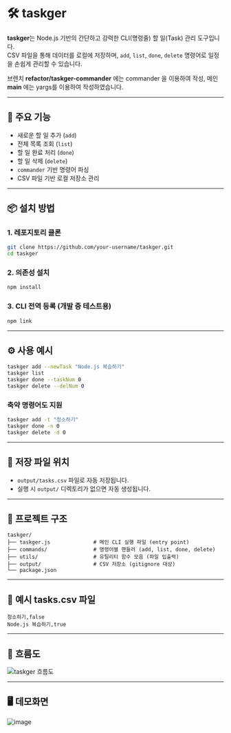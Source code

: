 # 🛠️ taskger

**taskger**는 Node.js 기반의 간단하고 강력한 CLI(명령줄) 할 일(Task) 관리 도구입니다.  
CSV 파일을 통해 데이터를 로컬에 저장하며, `add`, `list`, `done`, `delete` 명령어로 일정을 손쉽게 관리할 수 있습니다.

브렌치 **refactor/taskger-commander** 에는 commander 을 이용하여 작성,
메인 **main** 에는 yargs를 이용하여 작성하였습니다.

---

## 🚀 주요 기능

- 새로운 할 일 추가 (`add`)
- 전체 목록 조회 (`list`)
- 할 일 완료 처리 (`done`)
- 할 일 삭제 (`delete`)
- `commander` 기반 명령어 파싱
- CSV 파일 기반 로컬 저장소 관리

---

## 📦 설치 방법

### 1. 레포지토리 클론

```bash
git clone https://github.com/your-username/taskger.git
cd taskger
```

### 2. 의존성 설치

```bash
npm install
```

### 3. CLI 전역 등록 (개발 중 테스트용)

```bash
npm link
```

---

## ⚙️ 사용 예시

```bash
taskger add --newTask "Node.js 복습하기"
taskger list
taskger done --taskNum 0
taskger delete --delNum 0
```

### 축약 명령어도 지원

```bash
taskger add -t "청소하기"
taskger done -n 0
taskger delete -d 0
```

---

## 🧾 저장 파일 위치

- `output/tasks.csv` 파일로 자동 저장됩니다.
- 실행 시 `output/` 디렉토리가 없으면 자동 생성됩니다.

---

## 📁 프로젝트 구조

```
taskger/
├── taskger.js              # 메인 CLI 실행 파일 (entry point)
├── commands/               # 명령어별 핸들러 (add, list, done, delete)
├── utils/                  # 유틸리티 함수 모음 (파일 입출력)
├── output/                 # CSV 저장소 (gitignore 대상)
└── package.json
```

---

## 📄 예시 tasks.csv 파일

```
청소하기,false
Node.js 복습하기,true
```

---

## 📂 흐름도

![taskger 흐름도](https://github.com/user-attachments/assets/b85bca66-2dcf-4dc2-923e-4746283393d4)


---

## 🖥️ 데모화면

![image](https://github.com/user-attachments/assets/ee4a5786-9628-4ed3-9863-f6b37f0a822a)
